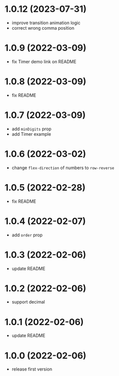 # 1.0.12 (2023-07-31)

- improve transition animation logic
- correct wrong comma position

# 1.0.9 (2022-03-09)

- fix Timer demo link on README

# 1.0.8 (2022-03-09)

- fix README

# 1.0.7 (2022-03-09)

- add `minDigits` prop
- add Timer example

# 1.0.6 (2022-03-02)

- change `flex-direction` of numbers to `row-reverse`

# 1.0.5 (2022-02-28)

- fix README

# 1.0.4 (2022-02-07)

- add `order` prop

# 1.0.3 (2022-02-06)

- update README

# 1.0.2 (2022-02-06)

- support decimal

# 1.0.1 (2022-02-06)

- update README

# 1.0.0 (2022-02-06)

- release first version
